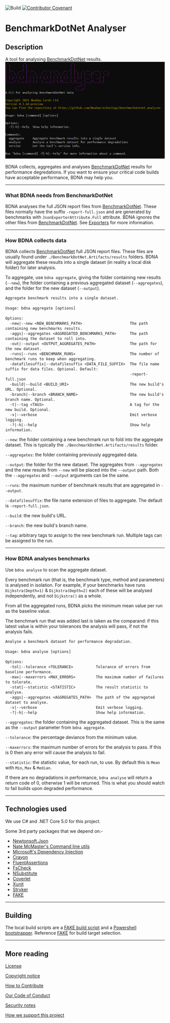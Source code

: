 ![Build](https://github.com/NewDayTechnology/benchmarkdotnet.analyser/actions/workflows/actions_buildtestpackage.yml/badge.svg)
 [![Contributor Covenant](https://img.shields.io/badge/Contributor%20Covenant-2.0-4baaaa.svg)](code_of_conduct.md)

# BenchmarkDotNet Analyser

## Description
A tool for analysing [BenchmarkDotNet](https://benchmarkdotnet.org/) results.![Front](./docs/cli_front.png)

BDNA collects, aggregates and analyses [BenchmarkDotNet](https://benchmarkdotnet.org/) results for performance degredations. If you want to ensure your critical code builds have acceptable performance, BDNA may help you.

---

### What BDNA needs from BenchmarkDotNet

BDNA analyses the full JSON report files from [BenchmarkDotNet](https://benchmarkdotnet.org/). These files normally have the suffix ``-report-full.json`` and are generated by benchmarks with ``JsonExporterAttribute.Full`` attribute. BDNA ignores the other files from [BenchmarkDotNet](https://benchmarkdotnet.org/). See [Exporters](https://benchmarkdotnet.org/articles/configs/exporters.html) for more information.

---

### How BDNA collects data

BDNA collects [BenchmarkDotNet](https://benchmarkdotnet.org/) full JSON report files. These files are usually found under ``./BenchmarkDotNet.Artifacts/results`` folders. BDNA will aggregate these results into a single dataset (in reality a local disk folder) for later analysis. 

To aggregate, use ``bdna aggregate``, giving the folder containing new results (``--new``), the folder containing a previous aggregated dataset (``--aggregates``), and the folder for the new dataset (``--output``). 


```
Aggregate benchmark results into a single dataset.

Usage: bdna aggregate [options]

Options:
  -new|--new <NEW_BENCHMARKS_PATH>                     The path containing new benchmarks results.
  -aggs|--aggregates <AGGREGATED_BENCHMARKS_PATH>      The path containing the dataset to roll into.
  -out|--output <OUTPUT_AGGREGATES_PATH>               The path for the new dataset.
  -runs|--runs <BENCHMARK_RUNS>                        The number of benchmark runs to keep when aggregating.
  -datafilesuffix|--datafilesuffix <DATA_FILE_SUFFIX>  The file name suffix for data files. Optional. Default:
                                                       -report-full.json
  -build|--build <BUILD_URI>                           The new build's URL. Optional.
  -branch|--branch <BRANCH_NAME>                       The new build's branch name. Optional.
  -t|--tag <TAGS>                                      A tag for the new build. Optional.
  -v|--verbose                                         Emit verbose logging.
  -?|-h|--help                                         Show help information.
```

``--new``: the folder containing a new benchmark run to fold into the aggregate dataset. This is typically the ``./BenchmarkDotNet.Artifacts/results`` folder.

``--aggregates``: the folder containing previously aggregated data. 

``--output``: the folder for the new dataset. The aggregates from ``--aggregates`` and the new results from ``--new`` will be placed into the ``--output`` path. Both the ``--aggregates`` and ``--output`` arguments can be the same.

``--runs``: the maximum number of benchmark results that are aggregated in ``--output``. 

``--datafilesuffix``: the file name extension of files to aggregate. The default is ``-report-full.json``.

``--build``: the new build's URL.

``--branch``: the new build's branch name.

``--tag``: arbitrary tags to assign to the new benchmark run. Multiple tags can be assigned to the run.

---

### How BDNA analyses benchmarks

Use ``bdna analyse`` to scan the aggregate dataset.

Every benchmark run (that is, the benchmark type, method and parameters) is analysed in isolation. For example, if your benchmarks have runs ``Dijkstra(Depth=1)`` & ``Dijkstra(Depth=2)`` each of these will be analysed independently, and not ``Dijkstra()`` as a whole.

From all the aggregated runs, BDNA picks the minimum mean value per run as the baseline value. 

The benchmark run that was added last is taken as the comparand: if this latest value is within your tolerances the analysis will pass, if not the analysis fails. 


```
Analyse a benchmark dataset for performance degradation.

Usage: bdna analyse [options]

Options:
  -tol|--tolerance <TOLERANCE>          Tolerance of errors from baseline performance.
  -max|--maxerrors <MAX_ERRORS>         The maximum number of failures to tolerate.
  -stat|--statistic <STATISTIC>         The result statistic to analyse.
  -aggs|--aggregates <AGGREGATES_PATH>  The path of the aggregated dataset to analyse.
  -v|--verbose                          Emit verbose logging.
  -?|-h|--help                          Show help information.
```

``--aggregates``: the folder containing the aggregated dataset. This is the same as the ``--output`` parameter from ``bdna aggregate``.

``--tolerance``: the percentage deviance from the minimum value. 

``--maxerrors``: the maximum number of errors for the analysis to pass. If this is 0 then any error will cause the analysis to fail.

``--statistic``: the statistic value, for each run, to use. By default this is ``Mean`` with ``Min``, ``Max`` & ``Median``.


If there are no degradations in performance, ``bdna analyse`` will return a return code of 0, otherwise 1 will be returned. This is what you should watch to fail builds upon degraded performance.

---

## Technologies used
We use C# and .NET Core 5.0 for this project.

Some 3rd party packages that we depend on:-
* [Newtonsoft.Json](https://www.nuget.org/packages/Newtonsoft.Json/)
* [Nate McMaster's Command line utils](https://www.nuget.org/packages/McMaster.Extensions.CommandLineUtils)
* [Microsoft's Dependency Injection](https://www.nuget.org/packages/Microsoft.Extensions.DependencyInjection)
* [Crayon](https://www.nuget.org/packages/Crayon/)
* [FluentAssertions](https://www.nuget.org/packages/FluentAssertions)
* [FsCheck](https://www.nuget.org/packages/FsCheck.Xunit)
* [NSubstitute](https://www.nuget.org/packages/NSubstitute/)
* [Coverlet](https://www.nuget.org/packages/coverlet.collector/)
* [Xunit](https://www.nuget.org/packages/xunit/)
* [Stryker](https://stryker-mutator.io/docs/stryker-net/Introduction/)
* [FAKE](https://fake.build/)

---

## Building 

The local build scripts are a [FAKE build script](FakeBuild.fsx) and a [Powershell bootstrapper](build.ps1). Reference [FAKE](https://fake.build/) for build target selection.

---

## More reading

[License](LICENSE)

[Copyright notice](NOTICE)

[How to Contribute](CONTRIBUTING.md)

[Our Code of Conduct](CODE_OF_CONDUCT.md)

[Security notes](SECURITY.md)

[How we support this project](SUPPORT.md)
